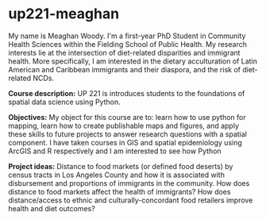 # up221-meaghan

My name is Meaghan Woody. I'm a first-year PhD Student in Community Health Sciences within the Fielding School of Public Health. My research interests lie at the intersection of diet-related disparities and immigrant health. More specifically, I am interested in the dietary acculturation of Latin American and Caribbean immigrants and their diaspora, and the risk of diet-related NCDs. 

**Course description:**
UP 221 is introduces students to the foundations of spatial data science using Python.

**Objectives:**
My object for this course are to: learn how to use python for mapping, learn how to create publishable maps and figures, and apply these skills to future projects to answer research questions with a spatial component. I have taken courses in GIS and spatial epidemiology using ArcGIS and R respectively and I am interested to see how Python 

**Project ideas:**
Distance to food markets (or defined food deserts) by census tracts in Los Angeles County and how it is associated with disbursement and proportions of immigrants in the community. How does distance to food markets affect the health of immigrants? How does distance/access to ethnic and culturally-concordant food retailers improve health and diet outcomes?
